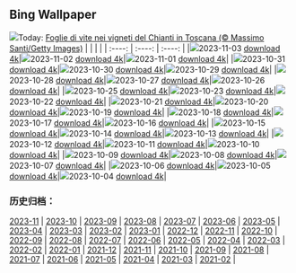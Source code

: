## Bing Wallpaper
![](https://global.bing.com/th?id=OHR.ChiantiTuscany_IT-IT9257296555_UHD.jpg&w=1000)Today: [Foglie di vite nei vigneti del Chianti in Toscana (© Massimo Santi/Getty Images)](https://global.bing.com/th?id=OHR.ChiantiTuscany_IT-IT9257296555_UHD.jpg)
|      |      |      |
| :----: | :----: | :----: |
|![](https://global.bing.com/th?id=OHR.ChiantiTuscany_IT-IT9257296555_UHD.jpg&pid=hp&w=384&h=216&rs=1&c=4)2023-11-03 [download 4k](https://global.bing.com/th?id=OHR.ChiantiTuscany_IT-IT9257296555_UHD.jpg)|![](https://global.bing.com/th?id=OHR.DeathValleySalt_IT-IT9897014974_UHD.jpg&pid=hp&w=384&h=216&rs=1&c=4)2023-11-02 [download 4k](https://global.bing.com/th?id=OHR.DeathValleySalt_IT-IT9897014974_UHD.jpg)|![](https://global.bing.com/th?id=OHR.HautBarr_IT-IT9951330243_UHD.jpg&pid=hp&w=384&h=216&rs=1&c=4)2023-11-01 [download 4k](https://global.bing.com/th?id=OHR.HautBarr_IT-IT9951330243_UHD.jpg)|
|![](https://global.bing.com/th?id=OHR.HalloweenPorchAI_IT-IT0209206965_UHD.jpg&pid=hp&w=384&h=216&rs=1&c=4)2023-10-31 [download 4k](https://global.bing.com/th?id=OHR.HalloweenPorchAI_IT-IT0209206965_UHD.jpg)|![](https://global.bing.com/th?id=OHR.AutumnRaven_IT-IT0004951220_UHD.jpg&pid=hp&w=384&h=216&rs=1&c=4)2023-10-30 [download 4k](https://global.bing.com/th?id=OHR.AutumnRaven_IT-IT0004951220_UHD.jpg)|![](https://global.bing.com/th?id=OHR.LangheItaly_IT-IT0113842370_UHD.jpg&pid=hp&w=384&h=216&rs=1&c=4)2023-10-29 [download 4k](https://global.bing.com/th?id=OHR.LangheItaly_IT-IT0113842370_UHD.jpg)|
|![](https://global.bing.com/th?id=OHR.FiveWinds_IT-IT3588998900_UHD.jpg&pid=hp&w=384&h=216&rs=1&c=4)2023-10-28 [download 4k](https://global.bing.com/th?id=OHR.FiveWinds_IT-IT3588998900_UHD.jpg)|![](https://global.bing.com/th?id=OHR.OldBridgeSkye_IT-IT3352647362_UHD.jpg&pid=hp&w=384&h=216&rs=1&c=4)2023-10-27 [download 4k](https://global.bing.com/th?id=OHR.OldBridgeSkye_IT-IT3352647362_UHD.jpg)|![](https://global.bing.com/th?id=OHR.ViennaAutumn_IT-IT9164239542_UHD.jpg&pid=hp&w=384&h=216&rs=1&c=4)2023-10-26 [download 4k](https://global.bing.com/th?id=OHR.ViennaAutumn_IT-IT9164239542_UHD.jpg)|
|![](https://global.bing.com/th?id=OHR.GrandStaircase_IT-IT8917709693_UHD.jpg&pid=hp&w=384&h=216&rs=1&c=4)2023-10-25 [download 4k](https://global.bing.com/th?id=OHR.GrandStaircase_IT-IT8917709693_UHD.jpg)|![](https://global.bing.com/th?id=OHR.SanGiorgioMaggiore_IT-IT9222946405_UHD.jpg&pid=hp&w=384&h=216&rs=1&c=4)2023-10-23 [download 4k](https://global.bing.com/th?id=OHR.SanGiorgioMaggiore_IT-IT9222946405_UHD.jpg)|![](https://global.bing.com/th?id=OHR.AstoriaBridge_IT-IT7575959627_UHD.jpg&pid=hp&w=384&h=216&rs=1&c=4)2023-10-22 [download 4k](https://global.bing.com/th?id=OHR.AstoriaBridge_IT-IT7575959627_UHD.jpg)|
|![](https://global.bing.com/th?id=OHR.PersepolisRelief_IT-IT7224171772_UHD.jpg&pid=hp&w=384&h=216&rs=1&c=4)2023-10-21 [download 4k](https://global.bing.com/th?id=OHR.PersepolisRelief_IT-IT7224171772_UHD.jpg)|![](https://global.bing.com/th?id=OHR.PygmySloth_IT-IT6815817585_UHD.jpg&pid=hp&w=384&h=216&rs=1&c=4)2023-10-20 [download 4k](https://global.bing.com/th?id=OHR.PygmySloth_IT-IT6815817585_UHD.jpg)|![](https://global.bing.com/th?id=OHR.WaterLilyVietnam_IT-IT8076028570_UHD.jpg&pid=hp&w=384&h=216&rs=1&c=4)2023-10-19 [download 4k](https://global.bing.com/th?id=OHR.WaterLilyVietnam_IT-IT8076028570_UHD.jpg)|
|![](https://global.bing.com/th?id=OHR.KodiakAlaska_IT-IT8488894073_UHD.jpg&pid=hp&w=384&h=216&rs=1&c=4)2023-10-18 [download 4k](https://global.bing.com/th?id=OHR.KodiakAlaska_IT-IT8488894073_UHD.jpg)|![](https://global.bing.com/th?id=OHR.SpreadsheetDay_IT-IT8741983462_UHD.jpg&pid=hp&w=384&h=216&rs=1&c=4)2023-10-17 [download 4k](https://global.bing.com/th?id=OHR.SpreadsheetDay_IT-IT8741983462_UHD.jpg)|![](https://global.bing.com/th?id=OHR.GoldenEnchantments_IT-IT9162658563_UHD.jpg&pid=hp&w=384&h=216&rs=1&c=4)2023-10-16 [download 4k](https://global.bing.com/th?id=OHR.GoldenEnchantments_IT-IT9162658563_UHD.jpg)|
|![](https://global.bing.com/th?id=OHR.AutumnHedgehog_IT-IT1498595438_UHD.jpg&pid=hp&w=384&h=216&rs=1&c=4)2023-10-15 [download 4k](https://global.bing.com/th?id=OHR.AutumnHedgehog_IT-IT1498595438_UHD.jpg)|![](https://global.bing.com/th?id=OHR.RingEclipse_IT-IT1853781586_UHD.jpg&pid=hp&w=384&h=216&rs=1&c=4)2023-10-14 [download 4k](https://global.bing.com/th?id=OHR.RingEclipse_IT-IT1853781586_UHD.jpg)|![](https://global.bing.com/th?id=OHR.PerugiaFountainEurochocolate_IT-IT7296572620_UHD.jpg&pid=hp&w=384&h=216&rs=1&c=4)2023-10-13 [download 4k](https://global.bing.com/th?id=OHR.PerugiaFountainEurochocolate_IT-IT7296572620_UHD.jpg)|
|![](https://global.bing.com/th?id=OHR.IdahoBarn_IT-IT0454477337_UHD.jpg&pid=hp&w=384&h=216&rs=1&c=4)2023-10-12 [download 4k](https://global.bing.com/th?id=OHR.IdahoBarn_IT-IT0454477337_UHD.jpg)|![](https://global.bing.com/th?id=OHR.JohnDayFossil_IT-IT9653915961_UHD.jpg&pid=hp&w=384&h=216&rs=1&c=4)2023-10-11 [download 4k](https://global.bing.com/th?id=OHR.JohnDayFossil_IT-IT9653915961_UHD.jpg)|![](https://global.bing.com/th?id=OHR.SoprisSunrise_IT-IT4925798707_UHD.jpg&pid=hp&w=384&h=216&rs=1&c=4)2023-10-10 [download 4k](https://global.bing.com/th?id=OHR.SoprisSunrise_IT-IT4925798707_UHD.jpg)|
|![](https://global.bing.com/th?id=OHR.FremontPetroglyph_IT-IT9013079131_UHD.jpg&pid=hp&w=384&h=216&rs=1&c=4)2023-10-09 [download 4k](https://global.bing.com/th?id=OHR.FremontPetroglyph_IT-IT9013079131_UHD.jpg)|![](https://global.bing.com/th?id=OHR.ItalyTriesteBarcolana_IT-IT2686315925_UHD.jpg&pid=hp&w=384&h=216&rs=1&c=4)2023-10-08 [download 4k](https://global.bing.com/th?id=OHR.ItalyTriesteBarcolana_IT-IT2686315925_UHD.jpg)|![](https://global.bing.com/th?id=OHR.GrizzlyFalls_IT-IT0353576964_UHD.jpg&pid=hp&w=384&h=216&rs=1&c=4)2023-10-07 [download 4k](https://global.bing.com/th?id=OHR.GrizzlyFalls_IT-IT0353576964_UHD.jpg)|
|![](https://global.bing.com/th?id=OHR.TaughannockFalls_IT-IT9282123928_UHD.jpg&pid=hp&w=384&h=216&rs=1&c=4)2023-10-06 [download 4k](https://global.bing.com/th?id=OHR.TaughannockFalls_IT-IT9282123928_UHD.jpg)|![](https://global.bing.com/th?id=OHR.GentooJump_IT-IT0819312209_UHD.jpg&pid=hp&w=384&h=216&rs=1&c=4)2023-10-05 [download 4k](https://global.bing.com/th?id=OHR.GentooJump_IT-IT0819312209_UHD.jpg)|![](https://global.bing.com/th?id=OHR.TarantulaNebula_IT-IT1696643757_UHD.jpg&pid=hp&w=384&h=216&rs=1&c=4)2023-10-04 [download 4k](https://global.bing.com/th?id=OHR.TarantulaNebula_IT-IT1696643757_UHD.jpg)|

### 历史归档：
[2023-11](https://github.com/niumoo/bing-wallpaper/tree/main/picture/2023-11/) | [2023-10](https://github.com/niumoo/bing-wallpaper/tree/main/picture/2023-10/) | [2023-09](https://github.com/niumoo/bing-wallpaper/tree/main/picture/2023-09/) | [2023-08](https://github.com/niumoo/bing-wallpaper/tree/main/picture/2023-08/) | [2023-07](https://github.com/niumoo/bing-wallpaper/tree/main/picture/2023-07/) | [2023-06](https://github.com/niumoo/bing-wallpaper/tree/main/picture/2023-06/) | [2023-05](https://github.com/niumoo/bing-wallpaper/tree/main/picture/2023-05/) | [2023-04](https://github.com/niumoo/bing-wallpaper/tree/main/picture/2023-04/) | 
[2023-03](https://github.com/niumoo/bing-wallpaper/tree/main/picture/2023-03/) | [2023-02](https://github.com/niumoo/bing-wallpaper/tree/main/picture/2023-02/) | [2023-01](https://github.com/niumoo/bing-wallpaper/tree/main/picture/2023-01/) | [2022-12](https://github.com/niumoo/bing-wallpaper/tree/main/picture/2022-12/) | [2022-11](https://github.com/niumoo/bing-wallpaper/tree/main/picture/2022-11/) | [2022-10](https://github.com/niumoo/bing-wallpaper/tree/main/picture/2022-10/) | [2022-09](https://github.com/niumoo/bing-wallpaper/tree/main/picture/2022-09/) | [2022-08](https://github.com/niumoo/bing-wallpaper/tree/main/picture/2022-08/) | 
[2022-07](https://github.com/niumoo/bing-wallpaper/tree/main/picture/2022-07/) | [2022-06](https://github.com/niumoo/bing-wallpaper/tree/main/picture/2022-06/) | [2022-05](https://github.com/niumoo/bing-wallpaper/tree/main/picture/2022-05/) | [2022-04](https://github.com/niumoo/bing-wallpaper/tree/main/picture/2022-04/) | [2022-03](https://github.com/niumoo/bing-wallpaper/tree/main/picture/2022-03/) | [2022-02](https://github.com/niumoo/bing-wallpaper/tree/main/picture/2022-02/) | [2022-01](https://github.com/niumoo/bing-wallpaper/tree/main/picture/2022-01/) | [2021-12](https://github.com/niumoo/bing-wallpaper/tree/main/picture/2021-12/) | 
[2021-11](https://github.com/niumoo/bing-wallpaper/tree/main/picture/2021-11/) | [2021-10](https://github.com/niumoo/bing-wallpaper/tree/main/picture/2021-10/) | [2021-09](https://github.com/niumoo/bing-wallpaper/tree/main/picture/2021-09/) | [2021-08](https://github.com/niumoo/bing-wallpaper/tree/main/picture/2021-08/) | [2021-07](https://github.com/niumoo/bing-wallpaper/tree/main/picture/2021-07/) | [2021-06](https://github.com/niumoo/bing-wallpaper/tree/main/picture/2021-06/) | [2021-05](https://github.com/niumoo/bing-wallpaper/tree/main/picture/2021-05/) | [2021-04](https://github.com/niumoo/bing-wallpaper/tree/main/picture/2021-04/) | 
[2021-03](https://github.com/niumoo/bing-wallpaper/tree/main/picture/2021-03/) | [2021-02](https://github.com/niumoo/bing-wallpaper/tree/main/picture/2021-02/) | 